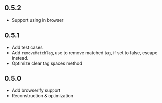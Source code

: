 ## 0.5.2

- Support using in browser

## 0.5.1

- Add test cases
- Add `removeMatchTag`, use to remove matched tag, if set to false, escape instead.
- Optimize clear tag spaces method

## 0.5.0

- Add browserify support
- Reconstruction & optimization